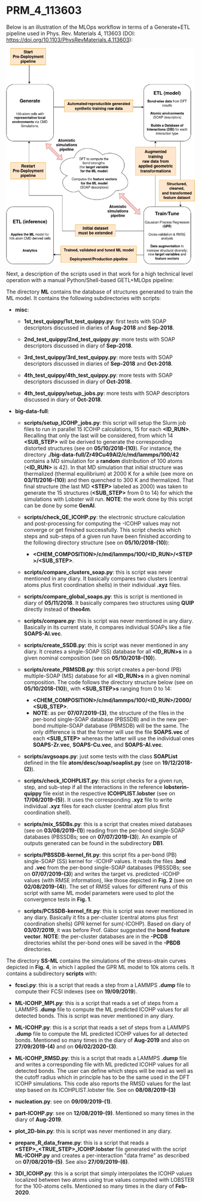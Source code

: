 # PRM_4_113603

Below is an illustration of the MLOps workflow in terms of a Generate+ETL pipeline used in Phys. Rev. Materials 4, 113603 (DOI: https://doi.org/10.1103/PhysRevMaterials.4.113603):

![MLOPs workflow used in PRM_4_113603](img/PRM_4_113603_MLOps.drawio.png)

Next, a description of the scripts used in that work for a high technical level operation with a manual Python/Shell-based GETL+MLOps pipeline:

The directory **ML** contains the database of structures generated to train the ML model. It contains the following subdirectories with scripts:

- **misc**:

  - **1st_test_quippy/1st_test_quippy.py**: first tests with SOAP descriptors discussed in diaries of **Aug-2018** and **Sep-2018**.

  - **2nd_test_quippy/2nd_test_quippy.py**: more tests with SOAP descriptors discussed in diary of **Sep-2018**.

  - **3rd_test_quippy/3rd_test_quippy.py**: more tests with SOAP descriptors discussed in diaries of **Sep-2018** and **Oct-2018**.

  - **4th_test_quippy/4th_test_quippy.py**: more tests with SOAP descriptors discussed in diary of **Oct-2018**.

  - **4th_test_quippy/setup_jobs.py**: more tests with SOAP descriptors discussed in diary of **Oct-2018**.

- **big-data-full**:

  - **scripts/setup_ICOHP_jobs.py**: this script will setup the Slurm job files to run in parallel 15 ICOHP calculations, 15 for each **<ID_RUN>**. Recalling that only the last **<STEP>** will be considered, from which 14 **<SUB_STEP>** will  be derived to generate the corresponding distorted structures (see on **05/10/2018-(10)**). For instance, the directory **./big-data-full/Zr49Cu49Al2/c/md/lammps/100/42** contains a MD simulation for a **random** distribution of 100 atoms (**<ID_RUN>** is 42). In that MD simulation that initial structure was thermalized (thermal equilibrium) at 2000 K for a while (see more on **03/11/2016-(10)**) and then quenched to 300 K and thermalized. That final structure (the last MD **\<STEP>** labeled as 2000) was taken to generate the 15 structures (**<SUB_STEP>** from 0 to 14) for which the simulations with Lobster will run. **NOTE**: the work done by this script can be done by some **GenAI**.

  - **scripts/check_QE_ICOHP.py**: the electronic structure calculation and post-processing for computing the -ICOHP values may not converge or get finished successfully. This script checks which steps and sub-steps of a given run have been finished according to the following directory structure (see on **05/10/2018-(10)**):
    - **<CHEM_COMPOSITION>/c/md/lammps/100/<ID_RUN>/\<STEP>/<SUB_STEP>**.

  - **scripts/compare_clusters_soap.py**: this is script was never mentioned in any diary. It basically compares two clusters (central atoms plus first coordination shells) in their individual **.xyz** files.

  - **scripts/compare_global_soaps.py**: this is script is mentioned in diary of **05/11/2018**. It basically compares two structures using **QUIP** directly instead of **theo4m**.

  - **scripts/compare.py**: this is script was never mentioned in any diary. Basically in its current state, it compares individual SOAPs like a file **SOAPS-Al.vec**.

  - **scripts/create_SSDB.py**: this is script was never mentioned in any diary. It creates a single-SOAP (SS) database for all **<ID_RUN>s** in a given nominal composition (see on **05/10/2018-(10)**).

  - **scripts/create_PBMSDB.py**: this script creates a per-bond (PB) multiple-SOAP (MS) database for all **<ID_RUN>s** in a given nominal composition. The code follows the directory structure below (see on **05/10/2018-(10)**), with **<SUB_STEP>s** ranging from 0 to 14:
    - **<CHEM_COMPOSITION>/c/md/lammps/100/<ID_RUN>/2000/<SUB_STEP>**.
    - **NOTE**: as per **07/07/2019-(3)**, the structure of the files in the per-bond single-SOAP database (PBSSDB) and in the new per-bond multiple-SOAP database (PBMSDB) will be the same. The only difference is that the former will use the file **SOAPS.vec** of each **<SUB_STEP>** whereas the latter will use the individual ones **SOAPS-Zr.vec**, **SOAPS-Cu.vec**, and **SOAPS-Al.vec**.

  - **scripts/avgsoaps.py**: just some tests with the class **SOAPList** defined in the file **atom/desc/soap/soaplist.py** (see on **19/12/2018-(2)**).

  - **scripts/check_ICOHPLIST.py**: this script checks for a given run, step, and sub-step if all the interactions in the reference **lobsterin-quippy** file exist in the respective **ICOHPLIST.lobster** (see on **17/06/2019-(5)**). It uses the corresponding **.xyz** file to write individual **.xyz** files for each cluster (central atom plus first coordination shell).

  - **scripts/mix_SSDBs.py**: this is a script that creates mixed databases (see on **03/08/2019-(1)**) reading from the per-bond single-SOAP databases (PBSSDBs; see on **07/07/2019-(3)**). An example of outputs generated can be found in the subdirectory **DB1**.

  - **scripts/PBSSDB-kernel_fit.py**: this script fits a per-bond (PB) single-SOAP (SS) kernel for -ICOHP values. It reads the files **.bnd** and **.vec** from the per-bond single-SOAP databases (PBSSDBs; see on **07/07/2019-(3)**) and writes the target vs. predicted -ICOHP values (with RMSE information), like those depicted in **Fig. 2** (see on **02/08/2019-(4)**). The set of RMSE values for different runs of this script with same ML model parameters were used to plot the convergence tests in **Fig. 1**.

  - **scripts/PCSSDB-kernel_fit.py**: this is script was never mentioned in any diary. Basically it fits a per-cluster (central atoms plus first coordination shells) GPR kernel for sum(-ICOHP). Based on diary of **03/07/2019**, it was before Prof. Gábor suggested the **bond feature vector**. **NOTE**: the per-cluster databases are in the **-PCDB** directories whilst the per-bond ones will be saved in the **-PBDB** directories.

The directory **SS-ML** contains the simulations of the stress-strain curves depicted in **Fig. 4**, in which I applied the GPR ML model to 10k atoms cells. It contains a subdirectory **scripts** with:

- **fcsci.py**: this is a script that reads a step from a LAMMPS **.dump** file to compute their FCSI indexes (see on **19/09/2019**).

- **ML-ICOHP_MPI.py**: this is a script that reads a set of steps from a LAMMPS **.dump** file to compute the ML predicted ICOHP values for all detected bonds. This is script was never mentioned in any diary.

- **ML-ICOHP.py**: this is a script that reads a set of steps from a LAMMPS **.dump** file to compute the ML predicted ICOHP values for all detected bonds. Mentioned so many times in the diary of **Aug-2019** and also on **27/09/2019-(4)** and on **06/02/2020-(3)**.

- **ML-ICOHP_RMSD.py**: this is a script that reads a LAMMPS **.dump** file and writes a corresponding file with ML predicted ICOHP values for all detected bonds. The user can define which steps will be read as well as the cutoff radius which in principle has to be the same used in the DFT ICOHP simulations. This code also reports the RMSD values for the last step based on its ICOHPLIST.lobster file. See on **08/08/2019-(3)**

- **nucleation.py**: see on **09/09/2019-(1)**.

- **part-ICOHP.py**: see on **12/08/2019-(9)**. Mentioned so many times in the diary of **Aug-2019**.

- **plot_2D-bin.py**: this is script was never mentioned in any diary.

- **prepare_R_data_frame.py**: this is a script that reads a **\<STEP>_<TRUE_STEP>_ICOHP.lobster** file generated with the script **ML-ICOHP.py** and creates a per-interaction "data frame" as described on **07/08/2019-(5)**. See also **27/09/2019-(6)**.

- **3DI_ICOHP.py**: this is a script that simply interpolates the ICOHP values localized between two atoms using true values computed with LOBSTER for the 100-atoms cells. Mentioned so many times in the diary of **Feb-2020**.
